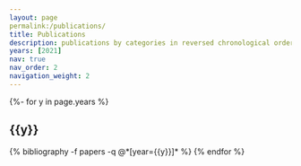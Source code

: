 ```yaml
---
layout: page
permalink:/publications/
title: Publications
description: publications by categories in reversed chronological order. generated by jekyll-scholar.
years: [2021]
nav: true
nav_order: 2
navigation_weight: 2
---
```

<!-- _pages/publications.md -->
<div class="publications">

{%- for y in page.years %}
  <h2 class="year">{{y}}</h2>
  {% bibliography -f papers -q @*[year={{y}}]* %}
{% endfor %}

</div>
